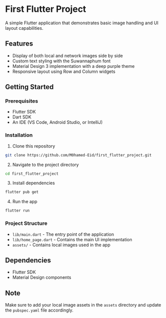 # First Flutter Project

A simple Flutter application that demonstrates basic image handling and UI layout capabilities.

## Features

- Display of both local and network images side by side
- Custom text styling with the Suwannaphum font
- Material Design 3 implementation with a deep purple theme
- Responsive layout using Row and Column widgets

## Getting Started

### Prerequisites

- Flutter SDK
- Dart SDK
- An IDE (VS Code, Android Studio, or IntelliJ)

### Installation

1. Clone this repository
```bash
git clone https://github.com/M0hamed-Eid/first_flutter_project.git
```

2. Navigate to the project directory
```bash
cd first_flutter_project
```

3. Install dependencies
```bash
flutter pub get
```

4. Run the app
```bash
flutter run
```

### Project Structure

- `lib/main.dart` - The entry point of the application
- `lib/home_page.dart` - Contains the main UI implementation
- `assets/` - Contains local images used in the app

## Dependencies

- Flutter SDK
- Material Design components

## Note

Make sure to add your local image assets in the `assets` directory and update the `pubspec.yaml` file accordingly.
